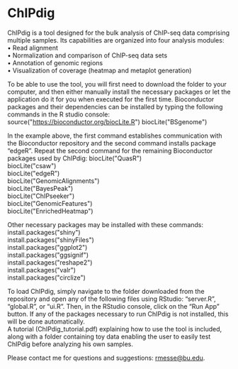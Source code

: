 # ChIPdig

ChIPdig is a tool designed for the bulk analysis of ChIP-seq data comprising multiple samples. Its capabilities are organized into four analysis modules: <br>
•	Read alignment <br>
•	Normalization and comparison of ChIP-seq data sets <br>
•	Annotation of genomic regions <br>
•	Visualization of coverage (heatmap and metaplot generation) <br>

To be able to use the tool, you will first need to download the folder to your computer, and then either manually install the necessary packages or let the application do it for you when executed for the first time. Bioconductor packages and their dependencies can be installed by typing the following commands in the R studio console:  
source("https://bioconductor.org/biocLite.R")
biocLite("BSgenome")

In the example above, the first command establishes communication with the Bioconductor repository and the second command installs package “edgeR”. Repeat the second command for the remaining Bioconductor packages used by ChIPdig:
biocLite("QuasR") <br>
biocLite("csaw") <br>
biocLite("edgeR") <br>
biocLite("GenomicAlignments") <br>
biocLite("BayesPeak") <br>
biocLite("ChIPseeker") <br>
biocLite("GenomicFeatures") <br>
biocLite("EnrichedHeatmap") <br>

Other necessary packages may be installed with these commands:
install.packages("shiny") <br>
install.packages("shinyFiles") <br>
install.packages("ggplot2") <br>
install.packages("ggsignif") <br>
install.packages("reshape2") <br>
install.packages("valr") <br>
install.packages("circlize") <br>

To load ChIPdig, simply navigate to the folder downloaded from the repository and open any of the following files using RStudio: “server.R”, “global.R”, or “ui.R”. Then, in the RStudio console, click on the “Run App” button. If any of the packages necessary to run ChIPdig is not installed, this will be done automatically.  
A tutorial (ChIPdig_tutorial.pdf) explaining how to use the tool is included, along with a folder containing toy data enabling the user to easily test ChIPdig before analyzing his own samples.

Please contact me for questions and suggestions: rmesse@bu.edu. 
